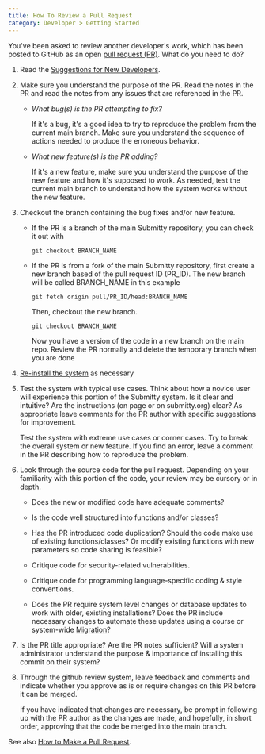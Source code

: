 ```yaml
---
title: How To Review a Pull Request
category: Developer > Getting Started
---
```



You've been asked to review another developer's work, which has been
posted to GitHub as an open [pull request (PR)](https://github.com/Submitty/Submitty/pulls).
What do you need to do?

1. Read the [Suggestions for New Developers](/developer/getting_started/index).

2. Make sure you understand the purpose of the PR.  Read the notes in
   the PR and read the notes from any issues that are referenced in the
   PR.

   * *What bug(s) is the PR attempting to fix?*  

      If it's a bug, it's a good idea to try to reproduce the problem from
      the current main branch.  Make sure you understand the sequence of
      actions needed to produce the erroneous behavior.

   * *What new feature(s) is the PR adding?*  

      If it's a new feature, make sure you understand the purpose of the
      new feature and how it's supposed to work.  As needed, test the current
      main branch to understand how the system works without the new feature.


3. Checkout the branch containing the bug fixes and/or new feature.

    * If the PR is a branch of the main Submitty repository, you can
      check it out with
      
      ```
      git checkout BRANCH_NAME
      ```

    * If the PR is from a fork of the main Submitty repository, first
      create a new branch based of the pull request ID (PR_ID). The new branch
      will be called BRANCH_NAME in this example
      
      ```
      git fetch origin pull/PR_ID/head:BRANCH_NAME
      ```

      Then, checkout the new branch.
      
      ```
      git checkout BRANCH_NAME
      ```

      Now you have a version of the code in a new branch on the main repo.
      Review the PR normally and delete the temporary branch when you are done


4.  [Re-install the system](/developer/development_instructions/index)
    as necessary


5. Test the system with typical use cases.  Think about how a novice
   user will experience this portion of the Submitty system.  Is it
   clear and intuitive?  Are the instructions (on page or on
   submitty.org) clear?  As appropriate leave comments for the PR
   author with specific suggestions for improvement.

   Test the system with extreme use cases or corner cases.  Try to
   break the overall system or new feature.  If you find an error,
   leave a comment in the PR describing how to reproduce the problem.


6. Look through the source code for the pull request.  Depending on
   your familiarity with this portion of the code, your review may be
   cursory or in depth.

   * Does the new or modified code have adequate comments?

   * Is the code well structured into functions and/or classes?

   * Has the PR introduced code duplication?  Should the code make use
     of existing functions/classes?  Or modify existing functions with
     new parameters so code sharing is feasible?

   * Critique code for security-related vulnerabilities.

   * Critique code for programming language-specific coding & style
     conventions.

   * Does the PR require system level changes or database updates to
     work with older, existing installations?  Does the PR include
     necessary changes to automate these updates using
     a course or system-wide
     [Migration](/developer/development_instructions/migrations)?



7. Is the PR title appropriate?  Are the PR notes sufficient?  Will a
   system administrator understand the purpose & importance of
   installing this commit on their system?  


8. Through the github review system, leave feedback and comments and
   indicate whether you approve as is
   or require changes on this PR before it can be merged.

   If you have indicated that changes are necessary, be prompt in
   following up with the PR author as the changes are made, and
   hopefully, in short order, approving that the code be merged into
   the main branch.


See also [How to Make a Pull Request](make_a_pull_request).